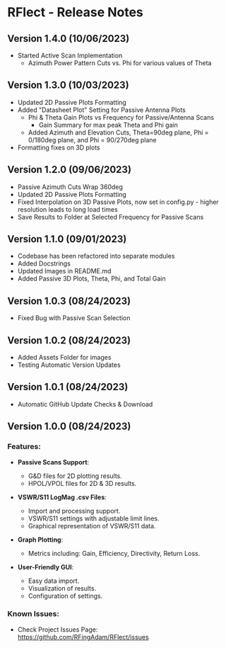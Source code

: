 # RFlect - Release Notes

## Version 1.4.0 (10/06/2023)
- Started Active Scan Implementation
  - Azimuth Power Pattern Cuts vs. Phi for various values of Theta
## Version 1.3.0 (10/03/2023)
- Updated 2D Passive Plots Formatting
- Added "Datasheet Plot" Setting for Passive Antenna Plots
  - Phi & Theta Gain Plots vs Frequency for Passive/Antenna Scans
    - Gain Summary for max peak Theta and Phi gain
  - Added Azimuth and Elevation Cuts, Theta=90deg plane, Phi = 0/180deg plane, and Phi = 90/270deg plane
- Formatting fixes on 3D plots

## Version 1.2.0 (09/06/2023)
- Passive Azimuth Cuts Wrap 360deg
- Updated 2D Passive Plots Formatting
- Fixed Interpolation on 3D Passive Plots, now set in config.py - higher resolution leads to long load times
- Save Results to Folder at Selected Frequency for Passive Scans

## Version 1.1.0 (09/01/2023)
- Codebase has been refactored into separate modules
- Added Docstrings
- Updated Images in README.md
- Added Passive 3D Plots, Theta, Phi, and Total Gain

## Version 1.0.3 (08/24/2023)
- Fixed Bug with Passive Scan Selection

## Version 1.0.2 (08/24/2023)
- Added Assets Folder for images
- Testing Automatic Version Updates

## Version 1.0.1 (08/24/2023)
- Automatic GitHub Update Checks & Download

## Version 1.0.0 (08/24/2023)

### Features:
- **Passive Scans Support**:
  - G&D files for 2D plotting results.
  - HPOL/VPOL files for 2D & 3D results.
  
- **VSWR/S11 LogMag .csv Files**:
  - Import and processing support.
  - VSWR/S11 settings with adjustable limit lines.
  - Graphical representation of VSWR/S11 data.

- **Graph Plotting**:
  - Metrics including: Gain, Efficiency, Directivity, Return Loss.

- **User-Friendly GUI**:
  - Easy data import.
  - Visualization of results.
  - Configuration of settings.

### Known Issues:
- Check Project Issues Page: 
  https://github.com/RFingAdam/RFlect/issues


